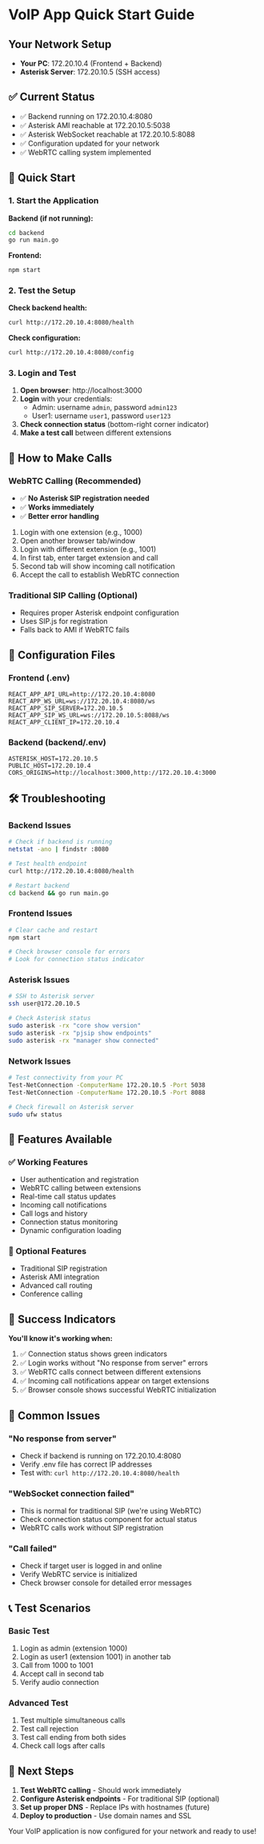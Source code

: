 # VoIP App Quick Start Guide

## Your Network Setup
- **Your PC**: 172.20.10.4 (Frontend + Backend)
- **Asterisk Server**: 172.20.10.5 (SSH access)

## ✅ Current Status
- ✅ Backend running on 172.20.10.4:8080
- ✅ Asterisk AMI reachable at 172.20.10.5:5038
- ✅ Asterisk WebSocket reachable at 172.20.10.5:8088
- ✅ Configuration updated for your network
- ✅ WebRTC calling system implemented

## 🚀 Quick Start

### 1. Start the Application

**Backend (if not running):**
```bash
cd backend
go run main.go
```

**Frontend:**
```bash
npm start
```

### 2. Test the Setup

**Check backend health:**
```bash
curl http://172.20.10.4:8080/health
```

**Check configuration:**
```bash
curl http://172.20.10.4:8080/config
```

### 3. Login and Test

1. **Open browser**: http://localhost:3000
2. **Login** with your credentials:
   - Admin: username `admin`, password `admin123`
   - User1: username `user1`, password `user123`
3. **Check connection status** (bottom-right corner indicator)
4. **Make a test call** between different extensions

## 🎯 How to Make Calls

### WebRTC Calling (Recommended)
- ✅ **No Asterisk SIP registration needed**
- ✅ **Works immediately**
- ✅ **Better error handling**

1. Login with one extension (e.g., 1000)
2. Open another browser tab/window
3. Login with different extension (e.g., 1001)
4. In first tab, enter target extension and call
5. Second tab will show incoming call notification
6. Accept the call to establish WebRTC connection

### Traditional SIP Calling (Optional)
- Requires proper Asterisk endpoint configuration
- Uses SIP.js for registration
- Falls back to AMI if WebRTC fails

## 🔧 Configuration Files

### Frontend (.env)
```env
REACT_APP_API_URL=http://172.20.10.4:8080
REACT_APP_WS_URL=ws://172.20.10.4:8080/ws
REACT_APP_SIP_SERVER=172.20.10.5
REACT_APP_SIP_WS_URL=ws://172.20.10.5:8088/ws
REACT_APP_CLIENT_IP=172.20.10.4
```

### Backend (backend/.env)
```env
ASTERISK_HOST=172.20.10.5
PUBLIC_HOST=172.20.10.4
CORS_ORIGINS=http://localhost:3000,http://172.20.10.4:3000
```

## 🛠️ Troubleshooting

### Backend Issues
```bash
# Check if backend is running
netstat -ano | findstr :8080

# Test health endpoint
curl http://172.20.10.4:8080/health

# Restart backend
cd backend && go run main.go
```

### Frontend Issues
```bash
# Clear cache and restart
npm start

# Check browser console for errors
# Look for connection status indicator
```

### Asterisk Issues
```bash
# SSH to Asterisk server
ssh user@172.20.10.5

# Check Asterisk status
sudo asterisk -rx "core show version"
sudo asterisk -rx "pjsip show endpoints"
sudo asterisk -rx "manager show connected"
```

### Network Issues
```bash
# Test connectivity from your PC
Test-NetConnection -ComputerName 172.20.10.5 -Port 5038
Test-NetConnection -ComputerName 172.20.10.5 -Port 8088

# Check firewall on Asterisk server
sudo ufw status
```

## 📱 Features Available

### ✅ Working Features
- User authentication and registration
- WebRTC calling between extensions
- Real-time call status updates
- Incoming call notifications
- Call logs and history
- Connection status monitoring
- Dynamic configuration loading

### 🔄 Optional Features
- Traditional SIP registration
- Asterisk AMI integration
- Advanced call routing
- Conference calling

## 🎉 Success Indicators

**You'll know it's working when:**
1. ✅ Connection status shows green indicators
2. ✅ Login works without "No response from server" errors
3. ✅ WebRTC calls connect between different extensions
4. ✅ Incoming call notifications appear on target extensions
5. ✅ Browser console shows successful WebRTC initialization

## 🚨 Common Issues

### "No response from server"
- Check if backend is running on 172.20.10.4:8080
- Verify .env file has correct IP addresses
- Test with: `curl http://172.20.10.4:8080/health`

### "WebSocket connection failed"
- This is normal for traditional SIP (we're using WebRTC)
- Check connection status component for actual status
- WebRTC calls work without SIP registration

### "Call failed"
- Check if target user is logged in and online
- Verify WebRTC service is initialized
- Check browser console for detailed error messages

## 📞 Test Scenarios

### Basic Test
1. Login as admin (extension 1000)
2. Login as user1 (extension 1001) in another tab
3. Call from 1000 to 1001
4. Accept call in second tab
5. Verify audio connection

### Advanced Test
1. Test multiple simultaneous calls
2. Test call rejection
3. Test call ending from both sides
4. Check call logs after calls

## 🔄 Next Steps

1. **Test WebRTC calling** - Should work immediately
2. **Configure Asterisk endpoints** - For traditional SIP (optional)
3. **Set up proper DNS** - Replace IPs with hostnames (future)
4. **Deploy to production** - Use domain names and SSL

Your VoIP application is now configured for your network and ready to use!

